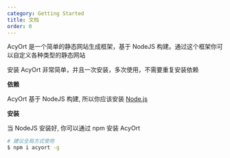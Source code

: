 ```yaml
---
category: Getting Started
title: 文档
order: 0
---
```


AcyOrt 是一个简单的静态网站生成框架，基于 NodeJS 构建。通过这个框架你可以自定义各种类型的静态网站

安装 AcyOrt 非常简单，并且一次安装，多次使用，不需要重复安装依赖

**依赖**

AcyOrt 基于 NodeJS 构建, 所以你应该安装 [Node.js](http://nodejs.org/)

**安装**

当 NodeJS 安装好, 你可以通过 npm 安装 AcyOrt

```bash
# 建议全局方式使用
$ npm i acyort -g
```

